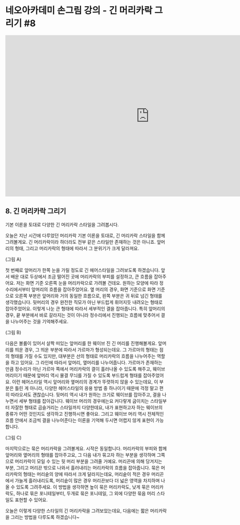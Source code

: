 # 네오아카데미 손그림 강의 - 긴 머리카락 그리기 #8
<iframe width="895" height="503" src="https://www.youtube.com/embed/upaioDmgiuk?list=PLmrVWPFHf_oG1Im06PQ7hAGe8cLjRr_b5" title="네오아카데미 손그림 강의 - 긴 머리카락 그리기 #8" frameborder="0" allow="accelerometer; autoplay; clipboard-write; encrypted-media; gyroscope; picture-in-picture" allowfullscreen></iframe> 

## 8. 긴 머리카락 그리기
기본 이론을 토대로 다양한 긴 머리카락 스타일을 그려봅시다.

오늘은 지난 시간에 다루었던 머리카락 기본 이론을 토대로, 긴 머리카락 스타일을 함께 그려볼게요.
긴 머리카락이라 하더라도 전부 같은 스타일만 존재하는 것은 아니죠. 앞머리의 형태, 그리고 머리카락의 형태에 따라서 그 분위기가 크게 달라져요. 

(그림 A)

첫 번째로 앞머리가 한쪽 눈을 가릴 정도로 긴 헤어스타일을 그려보도록 하겠습니다.
앞서 배운 대로 두상에서 조금 떨어진 곳에 머리카락의 부피를 설정하고, 큰 흐름을 잡아주어요. 저는 화면 기준 오른쪽 눈을 머리카락으로 가려볼 건데요. 원하는 모양에 따라 정수리에서부터 앞머리의 흐름을 잡아주었어요. 옆 머리의 경우, 화면 기준으로 화면 기준으로 오른쪽 부분은 앞머리와 거의 동일한 흐름으로, 왼쪽 부분은 귀 뒤로 넘긴 형태를 생각했습니다. 뒷머리의 경우 완전한 직모가 아닌 부드럽게 휘어지듯 내려오는 형태로 잡아주었어요. 이렇게 나눈 큰 형태에 따라서 세부적인 결을 잡아줍니다. 특히 앞머리의 경우, 끝 부분에서 바로 갈라지는 것이 아니라 정수리에서 진행되는 흐름에 맞추어서 결을 나누어주는 것을 기억해주세요.

(그림 B)

다음은 볼륨이 있어서 살짝 떠있는 앞머리를 한 웨이브 진 긴 머리를 진행해볼게요.
앞머리를 띄운 경우, 그 띄운 부분에 따라서 가르마가 형성되는데요. 그 가르마의 형태는 점의 형태를 가질 수도 있지만, 대부분은 선의 형태로 머리카락의 흐름을 나누어주는 역할을 하고 있어요. 그 라인에 따라서 앞머리, 옆머리를 나누어줍니다. 가르마가 존재하는 만큼 정수리가 아닌 가르마 쪽에서 머리카락의 결이 흘러나올 수 있도록 해주고, 웨이브 머리이기 때문에 앞머리 역시 물결 무늬를 가질 수 있도록 부드럽게 형태를 잡아주었어요. 이런 헤어스타일 역시 앞머리와 옆머리의 경계가 뚜렷하지 않을 수 있는데요, 이 부분은 틀린 게 아니라, 다양한 헤어스타일의 응용 방법 중 하나이기 때문에 걱정 말고 편히 따라오셔도 괜찮습니다.
뒷머리 역시 내가 원하는 크기로 웨이브를 잡아주고, 결을 나누면서 세부 형태를 잡아갑니다. 웨이브 머리의 경우에는요 커다랗게 굽이치는 스타일부터 자잘한 형태로 곱슬거리는 스타일까지 다양한데요, 내가 표현하고자 하는 웨이브의 종류가 어떤 것인지도 생각하고 진행하시면 좋아요. 그리고 웨이브 머리 역시 전체적인 흐름 안에서 조금씩 결을 나누어준다는 이론을 기억해 두시면 어렵지 않게 표현이 가능합니다.

(그림 C)

마지막으로는 묶은 머리카락을 그려볼게요.
시작은 동일합니다. 머리카락의 부피와 함께 앞머리와 옆머리의 형태를 잡아주고요, 그 다음 내가 묶고자 하는 부분을 생각하며 그쪽으로 머리카락이 모일 수 있는 뒷 머리 부분을 그려줄 거예요.
머리끈에 의해 당겨지는 부분, 그리고 머리끈 밖으로 나와서 흘러내리는 머리카락의 흐름을 잡아줍니다. 묶은 머리카락의 형태는 머리숱의 양에 따라서 크게 달라지는데요, 머리숱이 적은 경우 머리끈에서 가늘게 흘러내리도록, 머리숱이 많은 경우 머리끈보다 더 넓은 영역을 차지하며 나올 수 있도록 그려주세요.
이 방법을 생각하면 높이 묶은 머리카락도, 낮게 묶은 머리카락도, 하나로 묶은 포니테일부터, 두개로 묶은 포니테일, 그 외에 다양한 묶음 머리 스타일도 표현할 수 있어요.

오늘은 이렇게 다양한 스타일의 긴 머리카락을 그려보았는데요, 다음에는 짧은 머리카락을 그리는 방법을 다루도록 하겠습니다~


